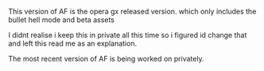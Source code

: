 This version of AF is the opera gx released version. which only includes the bullet hell mode and beta assets

I didnt realise i keep this in private all this time so i figured id change that and left this read me as an explanation.

The most recent version of AF is being worked on privately.
